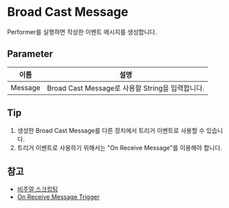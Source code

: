 # Broad Cast Message

Performer를 실행하면 작성한 이벤트 메시지를 생성합니다.


## Parameter

| **이름**  | **설명**                                 |
|---------|----------------------------------------|
| Message | Broad Cast Message로 사용할 String을 입력합니다. |



## Tip

1. 생성한 Broad Cast Message를 다른 장치에서 트리거 이벤트로 사용할 수 있습니다.
2. 트리거 이벤트로 사용하기 위해서는 "On Receive Message"를 이용해야 합니다.


## 참고

- [비주얼 스크립팅](Visual-Scripting.md)
- [On Receive Message Trigger](On-Receive-Message.md)